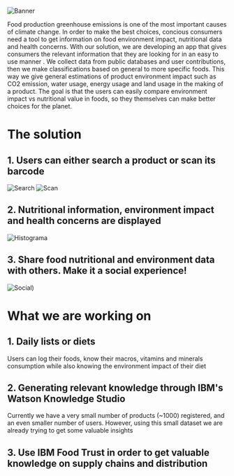 ![Banner](https://i.imgur.com/zUNbpdy.png)

Food production greenhouse emissions is one of the most important causes of climate change. In order to make the best choices, concious consumers need a tool to get information on food environment impact, 
nutritional data and health concerns. With our solution, we are developing an app that gives consumers the relevant information that they are looking for in an easy to use manner
. We collect data from public databases and user contributions, then we make classifications based on general to more specific foods. This way we give general estimations 
of product environment impact such as CO2 emission, water usage, energy usage and land usage in the making of a product. The goal is that the users can easily compare
environment impact vs nutritional value in foods, so they themselves can make better choices for the planet.

# The solution
## 1. Users can either search a product or scan its barcode

![Search](https://i.imgur.com/PQI7q07.png?2)
![Scan](https://i.imgur.com/uLBjfZB.png?1)

## 2. Nutritional information, environment impact and health concerns are displayed

![Histograma](https://i.imgur.com/3SVD1vb.png?1)

## 3. Share food nutritional and environment data with others. Make it a social experience!

![Social](https://i.imgur.com/udX7iLk.png?1))


# What we are working on

## 1. Daily lists or diets
Users can log their foods, know their macros, vitamins and minerals consumption while also knowing the environment impact of their diet

## 2. Generating relevant knowledge through IBM's Watson Knowledge Studio
Currently we have a very small number of products (~1000) registered, and an even smaller number 
of users. However, using this small dataset we are already trying to get some valuable insights

## 3. Use IBM Food Trust in order to get valuable knowledge on supply chains and distribution 
